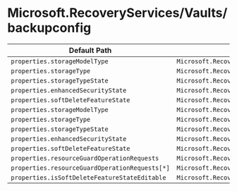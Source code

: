 # Microsoft.RecoveryServices/Vaults/backupconfig

| Default Path | Alias |
|---|---|
| `properties.storageModelType` | `Microsoft.RecoveryServices/Vaults/backupconfig/vaultconfig.storageModelType` |
| `properties.storageType` | `Microsoft.RecoveryServices/Vaults/backupconfig/vaultconfig.storageType` |
| `properties.storageTypeState` | `Microsoft.RecoveryServices/Vaults/backupconfig/vaultconfig.storageTypeState` |
| `properties.enhancedSecurityState` | `Microsoft.RecoveryServices/Vaults/backupconfig/vaultconfig.enhancedSecurityState` |
| `properties.softDeleteFeatureState` | `Microsoft.RecoveryServices/Vaults/backupconfig/vaultconfig.softDeleteFeatureState` |
| `properties.storageModelType` | `Microsoft.RecoveryServices/vaults/backupconfig/storageModelType` |
| `properties.storageType` | `Microsoft.RecoveryServices/vaults/backupconfig/storageType` |
| `properties.storageTypeState` | `Microsoft.RecoveryServices/vaults/backupconfig/storageTypeState` |
| `properties.enhancedSecurityState` | `Microsoft.RecoveryServices/vaults/backupconfig/enhancedSecurityState` |
| `properties.softDeleteFeatureState` | `Microsoft.RecoveryServices/vaults/backupconfig/softDeleteFeatureState` |
| `properties.resourceGuardOperationRequests` | `Microsoft.RecoveryServices/vaults/backupconfig/resourceGuardOperationRequests` |
| `properties.resourceGuardOperationRequests[*]` | `Microsoft.RecoveryServices/vaults/backupconfig/resourceGuardOperationRequests[*]` |
| `properties.isSoftDeleteFeatureStateEditable` | `Microsoft.RecoveryServices/vaults/backupconfig/isSoftDeleteFeatureStateEditable` |

